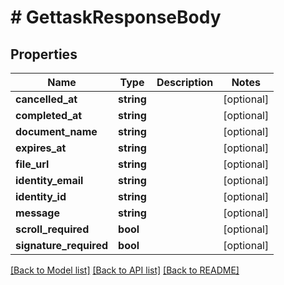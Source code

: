 # # GettaskResponseBody

## Properties

Name | Type | Description | Notes
------------ | ------------- | ------------- | -------------
**cancelled_at** | **string** |  | [optional]
**completed_at** | **string** |  | [optional]
**document_name** | **string** |  | [optional]
**expires_at** | **string** |  | [optional]
**file_url** | **string** |  | [optional]
**identity_email** | **string** |  | [optional]
**identity_id** | **string** |  | [optional]
**message** | **string** |  | [optional]
**scroll_required** | **bool** |  | [optional]
**signature_required** | **bool** |  | [optional]

[[Back to Model list]](../../README.md#models) [[Back to API list]](../../README.md#endpoints) [[Back to README]](../../README.md)
